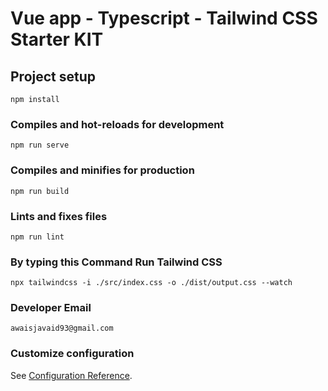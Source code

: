 # Vue app - Typescript -  Tailwind CSS Starter KIT

## Project setup
```
npm install
```

### Compiles and hot-reloads for development
```
npm run serve
```

### Compiles and minifies for production
```
npm run build
```

### Lints and fixes files
```
npm run lint
```


### By typing this Command Run Tailwind CSS
```
npx tailwindcss -i ./src/index.css -o ./dist/output.css --watch
```


### Developer Email
```
awaisjavaid93@gmail.com
```


### Customize configuration
See [Configuration Reference](https://cli.vuejs.org/config/).

